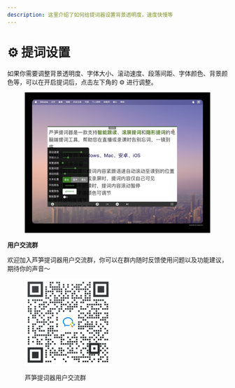 ```yaml
---
description: 这里介绍了如何给提词器设置背景透明度，速度快慢等
---
```


# ⚙️ 提词设置

如果你需要调整背景透明度、字体大小、滚动速度、段落间距、字体颜色、背景颜色等，可以在开启提词后，点击左下角的 ⚙️ 进行调整。

<figure><img src="../.gitbook/assets/tcsetting.jpeg" alt=""><figcaption></figcaption></figure>

**用户交流群**

欢迎加入芦笋提词器用户交流群，你可以在群内随时反馈使用问题以及功能建议，期待你的声音～

<figure><img src="../.gitbook/assets/quncode.png" alt="" width="198"><figcaption><p>芦笋提词器用户交流群</p></figcaption></figure>
